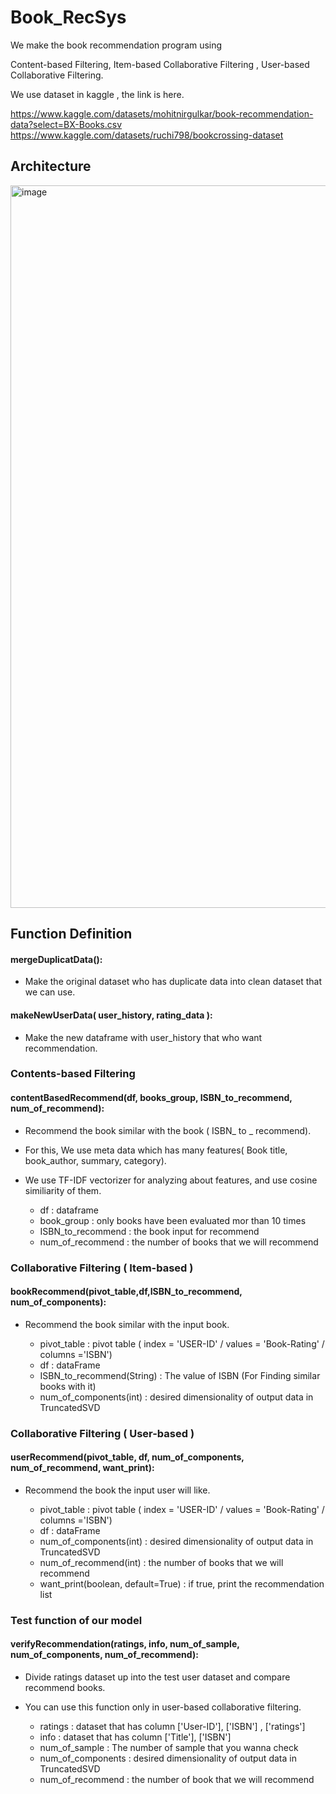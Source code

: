 # Book_RecSys
We make the book recommendation program using 

Content-based Filtering, Item-based Collaborative Filtering , User-based Collaborative Filtering.

We use dataset in kaggle , the link is here.

https://www.kaggle.com/datasets/mohitnirgulkar/book-recommendation-data?select=BX-Books.csv
https://www.kaggle.com/datasets/ruchi798/bookcrossing-dataset


## Architecture 

<img width="1156" alt="image" src="https://user-images.githubusercontent.com/107402065/204488629-6a7cd571-0ed7-4e87-bb83-3fb66888d40d.png">

## Function Definition


#### mergeDuplicatData():
- Make the original dataset who has duplicate data into clean dataset that we can use.

#### makeNewUserData( user_history, rating_data ):
 - Make the new dataframe with user_history that who want recommendation.

### Contents-based Filtering

#### contentBasedRecommend(df, books_group, ISBN_to_recommend, num_of_recommend):
- Recommend the book similar with the book ( ISBN_ to _ recommend).
- For this, We use meta data which has many features( Book title, book_author, summary, category).
- We use TF-IDF vectorizer for analyzing about features, and use cosine similiarity of them.
  
  
  - df : dataframe
  - book_group : only books have been evaluated mor than 10 times
  - ISBN_to_recommend : the book input for recommend 
  - num_of_recommend : the number of books that we will recommend

  
### Collaborative Filtering ( Item-based )


#### bookRecommend(pivot_table,df,ISBN_to_recommend, num_of_components):
- Recommend the book similar with the input book.

  - pivot_table : pivot table ( index = 'USER-ID' / values = 'Book-Rating' / columns ='ISBN')
  - df : dataFrame
  - ISBN_to_recommend(String) : The value of ISBN (For Finding similar books with it)
  - num_of_components(int) : desired dimensionality of output data in TruncatedSVD


### Collaborative Filtering ( User-based )
#### userRecommend(pivot_table, df, num_of_components, num_of_recommend, want_print):
- Recommend the book the input user will like.

  - pivot_table : pivot table ( index = 'USER-ID' / values = 'Book-Rating' / columns ='ISBN')
  - df : dataFrame
  - num_of_components(int) : desired dimensionality of output data in TruncatedSVD
  - num_of_recommend(int) : the number of books that we will recommend
  - want_print(boolean, default=True) : if true, print the recommendation list


### Test function of our model
#### verifyRecommendation(ratings, info, num_of_sample, num_of_components, num_of_recommend):
- Divide ratings dataset up into the test user dataset and compare recommend books.
- You can use this function only in user-based collaborative filtering.

  - ratings : dataset that has column ['User-ID'], ['ISBN'] , ['ratings']
  - info : dataset that has column ['Title'], ['ISBN'] 
  - num_of_sample : The number of sample that you wanna check
  - num_of_components : desired dimensionality of output data in TruncatedSVD
  - num_of_recommend : the number of book that we will recommend
